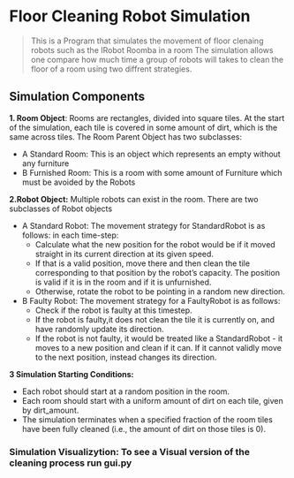 # Floor Cleaning Robot Simulation

> This is a Program that simulates the movement of floor clenaing robots such as the IRobot Roomba in a room
The simulation allows one compare how much time a group of robots will takes to clean the floor of a room using two diffrent strategies. 

## Simulation Components
**1. Room Object**: Rooms are rectangles, divided into square tiles. At the start of the simulation, each tile is covered in some amount of dirt, which is the same across tiles. The Room Parent Object has two subclasses:
* A Standard Room: This is an object which represents an empty without any furniture 
* B Furnished Room: This is a room with some amount of Furniture which must be avoided by the Robots

**2.Robot Object:** Multiple robots can exist in the room. There are two subclasses of Robot objects
* A Standard Robot: The movement strategy for StandardRobot is as follows: in each time-step:
    - Calculate what the new position for the robot would be if it moved straight in its current direction at its given speed.
    - If that is a valid position, move there and then clean the tile corresponding to that position by the robot’s capacity. The position is valid if it is in the room and if it is unfurnished.
    - Otherwise, rotate the robot to be pointing in a random new direction.
* B Faulty Robot: The movement strategy for a FaultyRobot is as follows:
    * Check if the robot is faulty at this timestep.
    * If the robot is faulty,it does not clean the tile it is currently on, and have randomly update its direction.
    * If the robot is not faulty, it would be treated like a StandardRobot - it moves to a new position and clean if it can. If it cannot validly move to the next position, instead changes its direction.

**3 Simulation Starting Conditions:**
* Each robot should start at a random position in the room.
* Each room should start with a uniform amount of dirt on each tile, given by dirt_amount.
* The simulation terminates when a specified fraction of the room tiles have been fully cleaned (i.e., the amount of dirt on those tiles is 0).

### Simulation Visualizytion: To see a Visual version of the cleaning process run gui.py